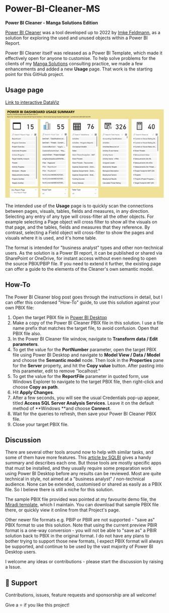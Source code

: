 # Power-BI-Cleaner-MS
**Power BI Cleaner - Manga Solutions Edition**

[Power BI Cleaner](https://www.thebiccountant.com/tools-power-bi-cleaner/) was a tool developed up to 2022 by [Imke Feldmann](https://www.linkedin.com/in/imkefeldmann), as a solution for exploring the used and unused objects within a Power BI Report.

Power BI Cleaner itself was released as a Power BI Template, which made it effectively open for anyone to customise. To help solve problems for the clients of my [Manga Solutions](www.mangasolutions.com) consulting practice, we made a few enhancements and added a new **Usage** page.  That work is the starting point for this GitHub project. 

## Usage page 

[Link to interactive DataViz](https://app.powerbi.com/view?r=eyJrIjoiZGMxMzIwMDAtMmMxYy00YmM3LWJkNDMtYzViMjVlYzc3MzY3IiwidCI6ImRjMWYwNGY1LWMxZTUtNDQyOS1hODEyLTU3OTNiZTQ1YmY5ZCJ9)

[![Click to view and interact with the report](https://github.com/Mike-Honey/Power-BI-Cleaner-MS/blob/main/PBI-Cleaner-Gen2-V7-MS-Usage-Page.png?raw=true)](https://app.powerbi.com/view?r=eyJrIjoiZGMxMzIwMDAtMmMxYy00YmM3LWJkNDMtYzViMjVlYzc3MzY3IiwidCI6ImRjMWYwNGY1LWMxZTUtNDQyOS1hODEyLTU3OTNiZTQ1YmY5ZCJ9)

The intended use of the **Usage** page is to quickly scan the connections between pages, visuals, tables, fields and measures, in any direction. Selecting any entry of any type will cross-filter all the other objects.  For example selecting a Page object will cross filter to show all the visuals on that page, and the tables, fields and measures that they reference. By contrast, selecting a Field  object will cross-filter to show the pages and visuals where it is used, and it's home table.

The format is intended for "business analyst" types and other non-technical users. As the solution is a Power BI report, it can be published or shared via SharePoint or OneDrive, for instant access without even needing to open the source PBIX/PBIP file.  If you need to extend it further, the existing page can offer a guide to the elements of the Cleaner's own semantic model.

## How-To

The Power BI Cleaner blog post goes through the instructions in detail, but I can offer this condensed "How-To" guide, to use this solution against your own PBIX file:

1. Open the target PBIX file in [Power BI Desktop](https://www.microsoft.com/en-au/power-platform/products/power-bi/desktop)
2. Make a copy of the Power BI Cleaner PBIX file in this solution. I use a file name prefix that matches the target file, to avoid confusion. Open that PBIX file also.
3. In the Power BI Cleaner file window, navigate to **Transform data / Edit parameters**.
4. To get the value for the **PortNumber** parameter, open the target PBIX file using Power BI Desktop and navigate to **Model View / Data / Model** and choose the **Semantic model** node.  Then look in the **Properties** pane for the **Server** property, and hit the **Copy value** button. After pasting into this parameter, edit to remove "localhost:"
5. To get the value for the **ReportFile** parameter in quoted form, use Windows Explorer to navigate to the target PBIX file, then right-click and choose **Copy as path**.
6. Hit **Apply Changes**.
7. After a few seconds, you will see the usual Credentials pop-up appear, titled **Access SQL Server Analysis Services**.  Leave it on the default method of **Windows **and choose **Connect**.
8. Wait for the queries to refresh, then save your Power BI Cleaner PBIX file.
9. Close your target PBIX file.

## Discussion

There are several other tools around now to help with similar tasks, and some of them have more features. This [article by SQLBI](https://www.sqlbi.com/articles/tools-in-power-bi/) gives a handy summary and describes each one. But those tools are mostly specific apps that must be installed, and they usually require some preparation work using Power BI Desktop before any results can be reviewed. Most are quite technical in style, not aimed at a "business analyst" / non-technical audience. None can be extended, customised or shared as easily as a PBIX file. So I believe there is still a niche for this solution.

The sample PBIX file provided was pointed at my favourite demo file, the [Miradi template](https://github.com/Mike-Honey/miradi), which I maintain.  You can download that sample PBIX file there, or quickly view it online from that Project's page.

Other newer file formats e.g. PBIP or PBIR are not supported - "save as" PBIX format to use this solution. Note that using the current preview PBIR format is a one-way conversion - you will not be able to "save as" a PBIR solution back to PBIX in the original format. I do not have any plans to bother trying to support those new formats, I expect PBIX format will always be supported, and continue to be used by the vast majority of Power BI Desktop users.

I welcome any ideas or contributions - please start the discussion by raising a Issue.


## 🤝 Support

Contributions, issues, feature requests and sponsorship are all welcome!

Give a ⭐️ if you like this project!
